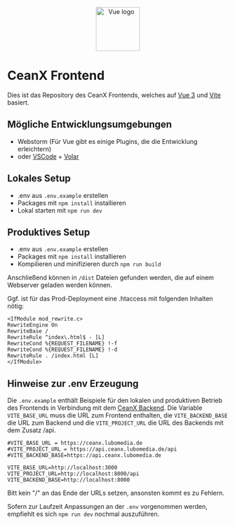 <p align="center"><a href="https://vuejs.org" target="_blank" rel="noopener noreferrer"><img width="100" src="https://vuejs.org/images/logo.png" alt="Vue logo"></a></p>

# CeanX Frontend

Dies ist das Repository des CeanX Frontends, welches auf [Vue 3](https://vuejs.org/guide/introduction.html) und  [Vite](https://v2.vitejs.dev/config/) basiert.

## Mögliche Entwicklungsumgebungen

- Webstorm (Für Vue gibt es einige Plugins, die die Entwicklung erleichtern)
- oder [VSCode](https://code.visualstudio.com/) + [Volar](https://marketplace.visualstudio.com/items?itemName=johnsoncodehk.volar)

## Lokales Setup

- .env aus `.env.example` erstellen
- Packages mit `npm install` installieren
- Lokal starten mit `npm run dev`

## Produktives Setup

- .env aus `.env.example` erstellen
- Packages mit `npm install` installieren
- Kompilieren und minifizieren durch  `npm run build`

Anschließend können in `/dist` Dateien gefunden werden, die auf einem Webserver geladen werden können.

Ggf. ist für das Prod-Deployment eine .htaccess mit folgenden Inhalten nötig:
```
<IfModule mod_rewrite.c>
RewriteEngine On
RewriteBase /
RewriteRule ^index\.html$ - [L]
RewriteCond %{REQUEST_FILENAME} !-f
RewriteCond %{REQUEST_FILENAME} !-d
RewriteRule . /index.html [L]
</IfModule>
```

## Hinweise zur .env Erzeugung

Die `.env.example` enthält Beispiele für den lokalen und produktiven Betrieb des Frontends in Verbindung mit dem [CeanX Backend](https://github.com/lukasboc/ceanx-backend).
Die Variable `VITE_BASE_URL` muss die URL zum Frontend enthalten, die `VITE_BACKEND_BASE` die URL zum Backend und die `VITE_PROJECT_URL` die URL des Backends mit dem Zusatz /api.

```
#VITE_BASE_URL = https://ceanx.lubomedia.de
#VITE_PROJECT_URL = https://api.ceanx.lubomedia.de/api
#VITE_BACKEND_BASE=https://api.ceanx.lubomedia.de

VITE_BASE_URL=http://localhost:3000
VITE_PROJECT_URL=http://localhost:8000/api
VITE_BACKEND_BASE=http://localhost:8000
```

Bitt kein "/" an das Ende der URLs setzen, ansonsten kommt es zu Fehlern.

Sofern zur Laufzeit Anpassungen an der `.env` vorgenommen werden, empfiehlt es sich `npm run dev` nochmal auszuführen.